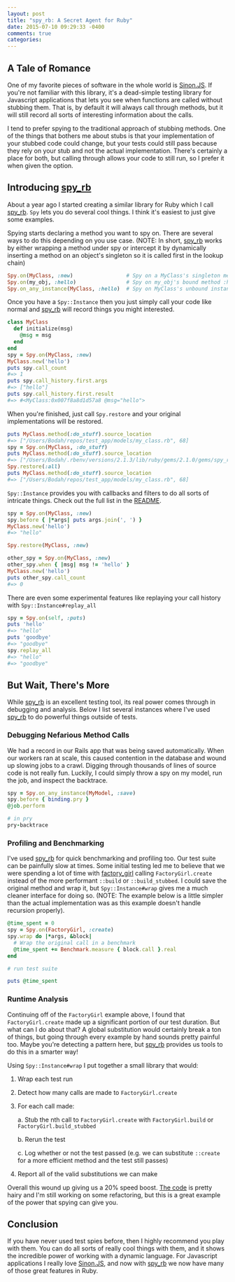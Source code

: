 ```yaml
---
layout: post
title: "spy_rb: A Secret Agent for Ruby"
date: 2015-07-10 09:29:33 -0400
comments: true
categories:
---
```


## A Tale of Romance

One of my favorite pieces of software in the whole world is [Sinon.JS](https://github.com/cjohansen/Sinon.JS/).
If you're not familiar with this library, it's a dead-simple
testing library for Javascript applications that lets you see when functions are called without stubbing them.
That is, by default it will always call through methods, but it will still record all sorts of interesting information about the calls.

I tend to prefer spying to the traditional approach of stubbing methods. One of the things that bothers me about stubs is that your
implementation of your stubbed code could change, but your tests could still pass because they rely on your stub and not the actual
implementation. There's certainly a place for both, but calling through allows your code to still run, so I prefer it when given the option.

## Introducing [spy_rb](https://github.com/jbodah/spy_rb)

About a year ago I started creating a similar library for Ruby which I call [spy_rb](https://github.com/jbodah/spy_rb). `Spy` lets you do several cool things.
I think it's easiest to just give some examples.

Spying starts declaring a method you want to spy on. There are several ways to do this depending on you use case. (NOTE: In short, [spy_rb](https://github.com/jbodah/spy_rb) works
by either wrapping a method under spy or intercept it by dynamically inserting a method on an object's singleton so it is called first in the lookup chain)

```rb
Spy.on(MyClass, :new)                 # Spy on a MyClass's singleton method :new
Spy.on(my_obj, :hello)                # Spy on my_obj's bound method :hello
Spy.on_any_instance(MyClass, :hello)  # Spy on MyClass's unbound instance method :hello
```

Once you have a `Spy::Instance` then you just simply call your code like normal and [spy_rb](https://github.com/jbodah/spy_rb) will record things you might interested.

```rb
class MyClass
  def initialize(msg)
    @msg = msg
  end
end
spy = Spy.on(MyClass, :new)
MyClass.new('hello')
puts spy.call_count
#=> 1
puts spy.call_history.first.args
#=> ["hello"]
puts spy.call_history.first.result
#=> #<MyClass:0x007f8a8d1d57a8 @msg="hello">
```

When you're finished, just call `Spy.restore` and your original implementations will be restored.

```rb
puts MyClass.method(:do_stuff).source_location
#=> ["/Users/Bodah/repos/test_app/models/my_class.rb", 68]
spy = Spy.on(MyClass, :do_stuff)
puts MyClass.method(:do_stuff).source_location
#=> ["/Users/Bodah/.rbenv/versions/2.1.3/lib/ruby/gems/2.1.0/gems/spy_rb-0.4.1/lib/spy/instance/api/internal.rb", 14]
Spy.restore(:all)
puts MyClass.method(:do_stuff).source_location
#=> ["/Users/Bodah/repos/test_app/models/my_class.rb", 68]
```

`Spy::Instance` provides you with callbacks and filters to do all sorts of intricate things. Check out the full list in the [README](https://github.com/jbodah/spy_rb/blob/master/README.md).

```rb
spy = Spy.on(MyClass, :new)
spy.before { |*args| puts args.join(', ') }
MyClass.new('hello')
#=> "hello"

Spy.restore(MyClass, :new)

other_spy = Spy.on(MyClass, :new)
other_spy.when { |msg| msg != 'hello' }
MyClass.new('hello')
puts other_spy.call_count
#=> 0
```

There are even some experimental features like replaying your call history with `Spy::Instance#replay_all`

```rb
spy = Spy.on(self, :puts)
puts 'hello'
#=> "hello"
puts 'goodbye'
#=> "goodbye"
spy.replay_all
#=> "hello"
#=> "goodbye"
```

## But Wait, There's More

While [spy_rb](https://github.com/jbodah/spy_rb) is an excellent testing tool, its real power comes through in debugging and analysis. Below I list several instances
where I've used [spy_rb](https://github.com/jbodah/spy_rb) to do powerful things outside of tests.

### Debugging Nefarious Method Calls

We had a record in our Rails app that was being saved automatically. When our workers ran at scale, this caused contention in the database and
wound up slowing jobs to a crawl. Digging through thousands of lines of source code is not really fun. Luckily, I could simply throw a spy on my model,
run the job, and inspect the backtrace.

```rb
spy = Spy.on_any_instance(MyModel, :save)
spy.before { binding.pry }
@job.perform

# in pry
pry-backtrace
```

### Profiling and Benchmarking

I've used [spy_rb](https://github.com/jbodah/spy_rb) for quick benchmarking and profiling too. Our test suite can be painfully slow at times. Some initial testing led me to believe that
we were spending a lot of time with [factory_girl](https://github.com/thoughtbot/factory_girl) calling `FactoryGirl.create` instead of the more performant `::build` or `::build_stubbed`. I could
save the original method and wrap it, but `Spy::Instance#wrap` gives me a much cleaner interface for doing so. (NOTE: The example below is a little simpler
than the actual implementation was as this example doesn't handle recursion properly).

```rb
@time_spent = 0
spy = Spy.on(FactoryGirl, :create)
spy.wrap do |*args, &block|
  # Wrap the original call in a benchmark
  @time_spent += Benchmark.measure { block.call }.real
end

# run test suite

puts @time_spent
```

### Runtime Analysis

Continuing off of the `FactoryGirl` example above, I found that `FactoryGirl.create` made up a significant portion of our test duration. But what can I do about that?
A global substitution would certainly break a ton of things, but going through every example by hand sounds pretty painful too. Maybe you're detecting a pattern here,
but [spy_rb](https://github.com/jbodah/spy_rb) provides us tools to do this in a smarter way!

Using `Spy::Instance#wrap` I put together a small library that would:

  1. Wrap each test run

  2. Detect how many calls are made to `FactoryGirl.create`

  3. For each call made:

      a. Stub the nth call to `FactoryGirl.create` with `FactoryGirl.build` or `FactoryGirl.build_stubbed`

      b. Rerun the test

      c. Log whether or not the test passed (e.g. we can substitute `::create` for a more efficient method and the test still passes)
  4. Report all of the valid substitutions we can make

Overall this wound up giving us a 20% speed boost. [The code](https://gist.github.com/jbodah/e1a9bbe1ab321b479b41) is pretty hairy and I'm still working on some refactoring, but this is a great example of the power that spying
can give you.

## Conclusion

If you have never used test spies before, then I highly recommend you play with them. You can do all sorts of really cool things with them, and it shows the incredible
power of working with a dynamic language. For Javascript applications I really love [Sinon.JS](https://github.com/cjohansen/Sinon.JS/), and now with
[spy_rb](https://github.com/jbodah/spy_rb) we now have many of those great features in Ruby.
